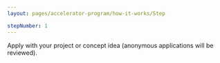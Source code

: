 ```yaml
---
layout: pages/accelerator-program/how-it-works/Step

stepNumber: 1
---
```


Apply with your project or concept idea (anonymous applications will be reviewed).
